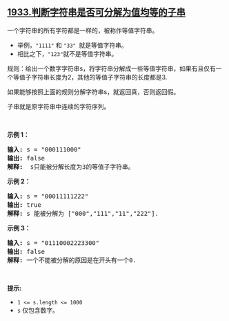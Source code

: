 ## [1933.判断字符串是否可分解为值均等的子串](https://leetcode.cn/problems/check-if-string-is-decomposable-into-value-equal-substrings/)
<p>一个字符串的所有字符都是一样的，被称作等值字符串。</p>

<ul>
	<li>举例，<code>"1111"</code> 和 <code>"33" </code>就是等值字符串。</li>
	<li>相比之下，<code>"123"</code>就不是等值字符串。</li>
</ul>

<p>规则：给出一个数字字符串s，将字符串分解成一些等值字符串，如果有且仅有一个等值子字符串长度为2，其他的等值子字符串的长度都是3.</p>

<p>如果能够按照上面的规则分解字符串s，就返回真，否则返回假。</p>

<p>子串就是原字符串中连续的字符序列。</p>

<p> </p>

<p><strong>示例 1：</strong></p>

<pre><strong>输入:</strong> s = "000111000"
<strong>输出:</strong> false
<strong>解释: </strong> s只能被分解长度为3的等值子字符串。
</pre>

<p><strong>示例 2：</strong></p>

<pre><strong>输入:</strong> s = "00011111222"
<strong>输出:</strong> true
<strong>解释: </strong>s 能被分解为 ["000","111","11","222"].
</pre>

<p><strong>示例 3：</strong></p>

<pre><strong>输入:</strong> s = "01110002223300"
<strong>输出:</strong> false
<strong>解释: </strong>一个不能被分解的原因是在开头有一个0.
</pre>

<p> </p>

<p><strong>提示:</strong></p>

<ul>
	<li><code>1 &lt;= s.length &lt;</code><code>= 1000</code></li>
	<li><code>s</code> 仅包含数字。</li>
</ul>
